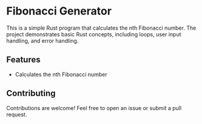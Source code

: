 # Fibonacci Generator

This is a simple Rust program that calculates the nth Fibonacci number. The project demonstrates basic Rust concepts, including loops, user input handling, and error handling.

## Features

- Calculates the nth Fibonacci number

## Contributing

Contributions are welcome! Feel free to open an issue or submit a pull request.
